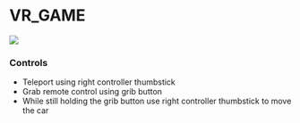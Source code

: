 # VR_GAME
![](https://github.com/gitNermin/VR_GAME/blob/main/VR.gif)

### Controls
* Teleport using right controller thumbstick
* Grab remote control using grib button
* While still holding the grib button use right controller thumbstick to move the car


